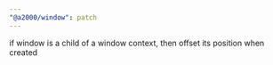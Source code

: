 ```yaml
---
"@a2000/window": patch
---
```


if window is a child of a window context, then offset its position when created
